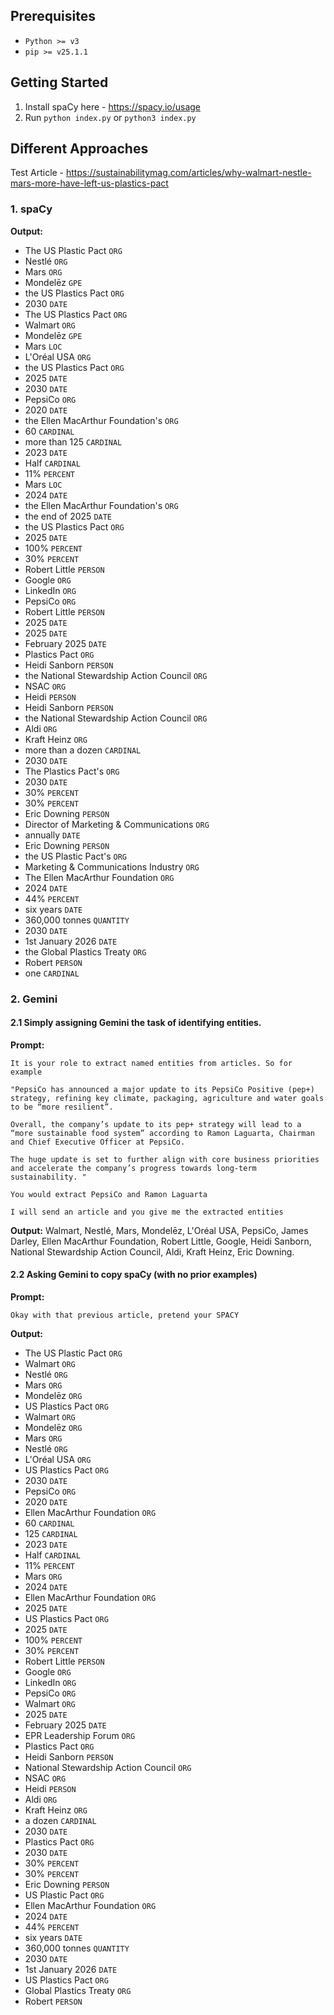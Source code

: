 ## Prerequisites
- `Python >= v3`
- `pip >= v25.1.1`

## Getting Started
1. Install spaCy here - https://spacy.io/usage
2. Run `python index.py` or `python3 index.py`

## Different Approaches
Test Article - https://sustainabilitymag.com/articles/why-walmart-nestle-mars-more-have-left-us-plastics-pact

### 1. spaCy
**Output:** 
- The US Plastic Pact `ORG`
- Nestlé `ORG`
- Mars `ORG`
- Mondelēz `GPE`
- the US Plastics Pact `ORG`
- 2030 `DATE`
- The US Plastics Pact `ORG`
- Walmart `ORG`
- Mondelēz `GPE`
- Mars `LOC`
- L'Oréal USA `ORG`
- the US Plastics Pact `ORG`
- 2025 `DATE`
- 2030 `DATE`
- PepsiCo `ORG`
- 2020 `DATE`
- the Ellen MacArthur Foundation's `ORG`
- 60 `CARDINAL`
- more than 125 `CARDINAL`
- 2023 `DATE`
- Half `CARDINAL`
- 11% `PERCENT`
- Mars `LOC`
- 2024 `DATE`
- the Ellen MacArthur Foundation's `ORG`
- the end of 2025 `DATE`
- the US Plastics Pact `ORG`
- 2025 `DATE`
- 100% `PERCENT`
- 30% `PERCENT`
- Robert Little `PERSON`
- Google `ORG`
- LinkedIn `ORG`
- PepsiCo `ORG`
- Robert Little `PERSON`
- 2025 `DATE`
- 2025 `DATE`
- February 2025 `DATE`
- Plastics Pact `ORG`
- Heidi Sanborn `PERSON`
- the National Stewardship Action Council `ORG`
- NSAC `ORG`
- Heidi `PERSON`
- Heidi Sanborn `PERSON`
- the National Stewardship Action Council `ORG`
- Aldi `ORG`
- Kraft Heinz `ORG`
- more than a dozen `CARDINAL`
- 2030 `DATE`
- The Plastics Pact's `ORG`
- 2030 `DATE`
- 30% `PERCENT`
- 30% `PERCENT`
- Eric Downing `PERSON`
- Director of Marketing & Communications `ORG`
- annually `DATE`
- Eric Downing `PERSON`
- the US Plastic Pact's `ORG`
- Marketing & Communications Industry `ORG`
- The Ellen MacArthur Foundation `ORG`
- 2024 `DATE`
- 44% `PERCENT`
- six years `DATE`
- 360,000 tonnes `QUANTITY`
- 2030 `DATE`
- 1st January 2026 `DATE`
- the Global Plastics Treaty `ORG`
- Robert `PERSON`
- one `CARDINAL`

### 2. Gemini
#### 2.1 Simply assigning Gemini the task of identifying entities.
**Prompt:** 
```
It is your role to extract named entities from articles. So for example

"PepsiCo has announced a major update to its PepsiCo Positive (pep+) strategy, refining key climate, packaging, agriculture and water goals to be “more resilient”.

Overall, the company’s update to its pep+ strategy will lead to a “more sustainable food system” according to Ramon Laguarta, Chairman and Chief Executive Officer at PepsiCo.

The huge update is set to further align with core business priorities and accelerate the company’s progress towards long-term sustainability. "

You would extract PepsiCo and Ramon Laguarta

I will send an article and you give me the extracted entities
```

**Output:** 
Walmart, Nestlé, Mars, Mondelēz, L'Oréal USA, PepsiCo, James Darley, Ellen MacArthur Foundation, Robert Little, Google, Heidi Sanborn, National Stewardship Action Council, Aldi, Kraft Heinz, Eric Downing.

#### 2.2 Asking Gemini to copy spaCy (with no prior examples)
**Prompt:** 
```
Okay with that previous article, pretend your SPACY
```

**Output:** 
- The US Plastic Pact `ORG`
- Walmart `ORG`
- Nestlé `ORG`
- Mars `ORG`
- Mondelēz `ORG`
- US Plastics Pact `ORG`
- Walmart `ORG`
- Mondelēz `ORG`
- Mars `ORG`
- Nestlé `ORG`
- L'Oréal USA `ORG`
- US Plastics Pact `ORG`
- 2030 `DATE`
- PepsiCo `ORG`
- 2020 `DATE`
- Ellen MacArthur Foundation `ORG`
- 60 `CARDINAL`
- 125 `CARDINAL`
- 2023 `DATE`
- Half `CARDINAL`
- 11% `PERCENT`
- Mars `ORG`
- 2024 `DATE`
- Ellen MacArthur Foundation `ORG`
- 2025 `DATE`
- US Plastics Pact `ORG`
- 2025 `DATE`
- 100% `PERCENT`
- 30% `PERCENT`
- Robert Little `PERSON`
- Google `ORG`
- LinkedIn `ORG`
- PepsiCo `ORG`
- Walmart `ORG`
- 2025 `DATE`
- February 2025 `DATE`
- EPR Leadership Forum `ORG`
- Plastics Pact `ORG`
- Heidi Sanborn `PERSON`
- National Stewardship Action Council `ORG`
- NSAC `ORG`
- Heidi `PERSON`
- Aldi `ORG`
- Kraft Heinz `ORG`
- a dozen `CARDINAL`
- 2030 `DATE`
- Plastics Pact `ORG`
- 2030 `DATE`
- 30% `PERCENT`
- 30% `PERCENT`
- Eric Downing `PERSON`
- US Plastic Pact `ORG`
- Ellen MacArthur Foundation `ORG`
- 2024 `DATE`
- 44% `PERCENT`
- six years `DATE`
- 360,000 tonnes `QUANTITY`
- 2030 `DATE`
- 1st January 2026 `DATE`
- US Plastics Pact `ORG`
- Global Plastics Treaty `ORG`
- Robert `PERSON`





